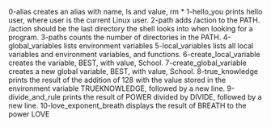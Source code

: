 0-alias creates an alias with name, ls and value, rm *
1-hello_you prints hello user, where user is the current Linux user.
2-path adds /action to the PATH. /action should be the last directory the shell looks into when looking for a program.
3-paths  counts the number of directories in the PATH.
4-global_variables lists environment variables
5-local_variables lists all local variables and environment variables, and functions.
6-create_local_variable creates the variable, BEST, with value, School.
7-create_global_variable creates a new global variable, BEST, with value, School.
8-true_knowledge prints the result of the addition of 128 with the value stored in the environment variable TRUEKNOWLEDGE, followed by a new line.
9-divide_and_rule prints the result of POWER divided by DIVIDE, followed by a new line.
10-love_exponent_breath displays the result of BREATH to the power LOVE
